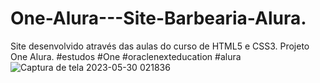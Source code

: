 # One-Alura---Site-Barbearia-Alura.
Site desenvolvido através das aulas do curso de HTML5 e CSS3. Projeto One Alura. #estudos #One #oraclenexteducation #alura 
![Captura de tela 2023-05-30 021836](https://github.com/FrancineMBerto/One-Alura---Site-Barbearia-Alura./assets/129636115/0cf69041-152c-48e0-a1ba-4804af2de6da)
